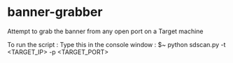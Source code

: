 # banner-grabber
Attempt to grab the banner from any open port on a Target machine

To run the script :
Type this in the console window :
$~ python sdscan.py -t <TARGET_IP> -p <TARGET_PORT>

